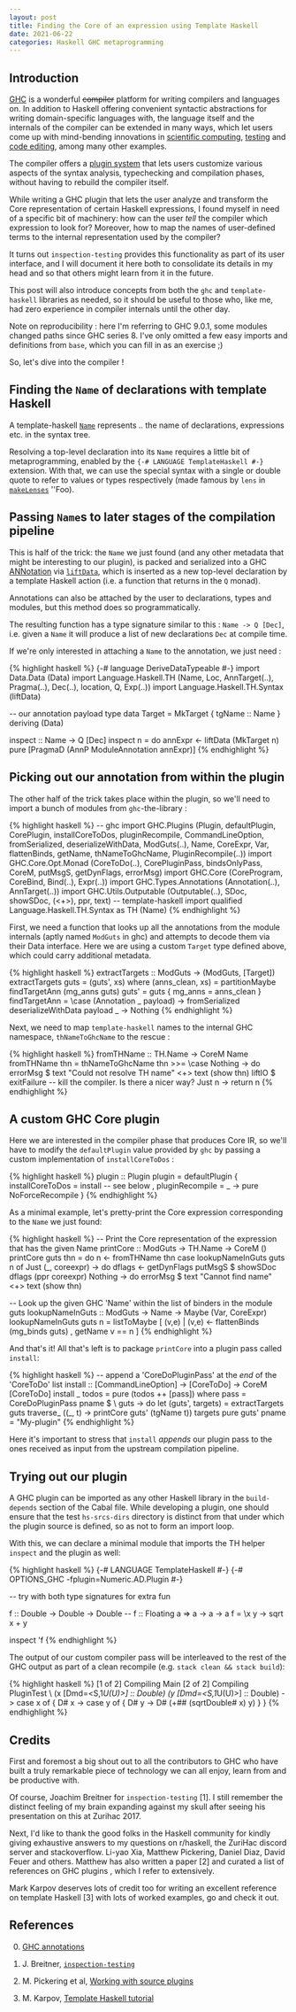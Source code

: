 ```yaml
---
layout: post
title: Finding the Core of an expression using Template Haskell
date: 2021-06-22
categories: Haskell GHC metaprogramming
---
```


## Introduction

[GHC](https://www.haskell.org/ghc/) is a wonderful ~~compiler~~ platform for writing compilers and languages on. In addition to Haskell offering convenient syntactic abstractions for writing domain-specific languages with, the language itself and the internals of the compiler can be extended in many ways, which let users come up with mind-bending innovations in [scientific computing](http://conal.net/papers/compiling-to-categories/compiling-to-categories.pdf), [testing](https://hackage.haskell.org/package/inspection-testing) and [code editing](https://haskellwingman.dev/), among many other examples.

The compiler offers a [plugin system](https://downloads.haskell.org/ghc/latest/docs/html/users_guide/extending_ghc.html#compiler-plugins) that lets users customize various aspects of the syntax analysis, typechecking and compilation phases, without having to rebuild the compiler itself.

While writing a GHC plugin that lets the user analyze and transform the Core representation of certain Haskell expressions, I found myself in need of a specific bit of machinery: how can the user _tell_ the compiler which expression to look for? Moreover, how to map the names of user-defined terms to the internal representation used by the compiler?

It turns out `inspection-testing` provides this functionality as part of its user interface, and I will document it here both to consolidate its details in my head and so that others might learn from it in the future. 

This post will also introduce concepts from both the `ghc` and `template-haskell` libraries as needed, so it should be useful to those who, like me, had zero experience in compiler internals until the other day.

Note on reproducibility : here I'm referring to GHC 9.0.1, some modules changed paths since GHC series 8. I've only omitted a few easy imports and definitions from `base`, which you can fill in as an exercise ;)

So, let's dive into the compiler !

## Finding the `Name` of declarations with template Haskell

A template-haskell [`Name`](https://hackage.haskell.org/package/template-haskell-2.17.0.0/docs/Language-Haskell-TH.html#t:Name) represents .. the name of declarations, expressions etc. in the syntax tree.

Resolving a top-level declaration into its `Name` requires a little bit of metaprogramming, enabled by the `{-# LANGUAGE TemplateHaskell #-}` extension. With that, we can use the special syntax with a single or double quote to refer to values or types respectively (made famous by `lens` in [`makeLenses`](https://hackage.haskell.org/package/lens-5.0.1/docs/Control-Lens-Combinators.html#v:makeLenses) ''Foo).

## Passing `Name`s to later stages of the compilation pipeline

This is half of the trick: the `Name` we just found (and any other metadata that might be interesting to our plugin), is packed and serialized into a GHC [ANNotation](http://downloads.haskell.org/~ghc/latest/docs/html/users_guide/extending_ghc.html#source-annotations) via [`liftData`](https://hackage.haskell.org/package/template-haskell-2.17.0.0/docs/Language-Haskell-TH-Syntax.html#v:liftData), which is inserted as a new top-level declaration by a template Haskell action (i.e. a function that returns in the `Q` monad).

Annotations can also be attached by the user to declarations, types and modules, but this method does so programmatically.

The resulting function has a type signature similar to this : `Name -> Q [Dec]`, i.e. given a `Name` it will produce a list of new declarations `Dec` at compile time.

If we're only interested in attaching a `Name` to the annotation, we just need : 

{% highlight haskell %}
{-# language DeriveDataTypeable #-}
import Data.Data (Data)
import Language.Haskell.TH (Name, Loc, AnnTarget(..), Pragma(..), Dec(..), location, Q, Exp(..))
import Language.Haskell.TH.Syntax (liftData)

-- our annotation payload type
data Target = MkTarget { tgName :: Name } deriving (Data)

inspect :: Name -> Q [Dec]
inspect n = do
  annExpr <- liftData (MkTarget n)
  pure [PragmaD (AnnP ModuleAnnotation annExpr)]
{% endhighlight %}



## Picking out our annotation from within the plugin

The other half of the trick takes place within the plugin, so we'll need to import a bunch of modules from `ghc`-the-library :

{% highlight haskell %}
-- ghc
import GHC.Plugins (Plugin, defaultPlugin, CorePlugin, installCoreToDos, pluginRecompile, CommandLineOption, fromSerialized, deserializeWithData, ModGuts(..), Name, CoreExpr, Var, flattenBinds, getName, thNameToGhcName, PluginRecompile(..))
import GHC.Core.Opt.Monad (CoreToDo(..), CorePluginPass, bindsOnlyPass, CoreM, putMsgS, getDynFlags, errorMsg)
import GHC.Core (CoreProgram, CoreBind, Bind(..), Expr(..))
import GHC.Types.Annotations (Annotation(..), AnnTarget(..))
import GHC.Utils.Outputable (Outputable(..), SDoc, showSDoc, (<+>), ppr, text)
-- template-haskell
import qualified Language.Haskell.TH.Syntax as TH (Name)
{% endhighlight %}


First, we need a function that looks up all the annotations from the module internals (aptly named `ModGuts` in ghc) and attempts to decode them via their Data interface. Here we are using a custom `Target` type defined above, which could carry additional metadata.

{% highlight haskell %}
extractTargets :: ModGuts -> (ModGuts, [Target])
extractTargets guts = (guts', xs)
  where
    (anns_clean, xs) = partitionMaybe findTargetAnn (mg_anns guts)
    guts' = guts { mg_anns = anns_clean }
    findTargetAnn = \case 
      (Annotation _ payload) -> fromSerialized deserializeWithData payload
      _ -> Nothing
{% endhighlight %}

Next, we need to map `template-haskell` names to the internal GHC namespace, `thNameToGhcName` to the rescue :

{% highlight haskell %}
fromTHName :: TH.Name -> CoreM Name
fromTHName thn = thNameToGhcName thn >>= \case
    Nothing -> do
        errorMsg $ text "Could not resolve TH name" <+> text (show thn)
        liftIO $ exitFailure -- kill the compiler. Is there a nicer way?
    Just n -> return n
{% endhighlight %}


## A custom GHC Core plugin

Here we are interested in the compiler phase that produces Core IR, so we'll have to modify the `defaultPlugin` value provided by `ghc` by passing a custom implementation of `installCoreToDos` :

{% highlight haskell %}
plugin :: Plugin
plugin = defaultPlugin {
  installCoreToDos = install -- see below
  , pluginRecompile = \_ -> pure NoForceRecompile
                       }
{% endhighlight %}

As a minimal example, let's pretty-print the Core expression corresponding to the `Name` we just found:

{% highlight haskell %}
-- Print the Core representation of the expression that has the given Name
printCore :: ModGuts -> TH.Name -> CoreM ()
printCore guts thn = do
  n <- fromTHName thn
  case lookupNameInGuts guts n of
    Just (_, coreexpr) -> do
      dflags <- getDynFlags
      putMsgS $ showSDoc dflags (ppr coreexpr)
    Nothing -> do
      errorMsg $ text "Cannot find name" <+> text (show thn)
      
-- Look up the given GHC 'Name' within the list of binders in the module guts
lookupNameInGuts :: ModGuts -> Name -> Maybe (Var, CoreExpr)
lookupNameInGuts guts n = listToMaybe
    [ (v,e)
    | (v,e) <- flattenBinds (mg_binds guts)
    , getName v == n
    ]
{% endhighlight %}


And that's it! All that's left is to package `printCore` into a plugin pass called `install`:

{% highlight haskell %}
-- append a 'CoreDoPluginPass' at the _end_ of the 'CoreToDo' list
install :: [CommandLineOption] -> [CoreToDo] -> CoreM [CoreToDo]
install _ todos = pure (todos ++ [pass])
  where
    pass = CoreDoPluginPass pname $ \ guts -> do
      let (guts', targets) = extractTargets guts
      traverse_ (\(_, t) -> printCore guts' (tgName t)) targets
      pure guts'
    pname = "My-plugin"
{% endhighlight %}

Here it's important to stress that `install` _appends_ our plugin pass to the ones received as input from the upstream compilation pipeline. 


## Trying out our plugin

A GHC plugin can be imported as any other Haskell library in the `build-depends` section of the Cabal file. While developing a plugin, one should ensure that the test `hs-srcs-dirs` directory is distinct from that under which the plugin source is defined, so as not to form an import loop.

With this, we can declare a minimal module that imports the TH helper `inspect` and the plugin as well:

{% highlight haskell %}
{-# LANGUAGE TemplateHaskell #-}
{-# OPTIONS_GHC -fplugin=Numeric.AD.Plugin #-}

-- try with both type signatures for extra fun

f :: Double -> Double -> Double
-- f :: Floating a => a -> a -> a 
f = \x y -> sqrt x + y

inspect 'f
{% endhighlight %}

The output of our custom compiler pass will be interleaved to the rest of the GHC output as part of a clean recompile (e.g. `stack clean && stack build`):

{% highlight haskell %}
[1 of 2] Compiling Main
[2 of 2] Compiling PluginTest
\ (x [Dmd=<S,1*U(U)>] :: Double) (y [Dmd=<S,1*U(U)>] :: Double) ->
  case x of { D# x ->
  case y of { D# y -> D# (+## (sqrtDouble# x) y) }
  }
{% endhighlight %}







## Credits

First and foremost a big shout out to all the contributors to GHC who have built a truly remarkable piece of technology we can all enjoy, learn from and be productive with.

Of course, Joachim Breitner for `inspection-testing` [1]. I still remember the distinct feeling of my brain expanding against my skull after seeing his presentation on this at Zurihac 2017.

Next, I'd like to thank the good folks in the Haskell community for kindly giving exhaustive answers to my questions on r/haskell, the ZuriHac discord server and stackoverflow. Li-yao Xia, Matthew Pickering, Daniel Diaz, David Feuer and others. Matthew has also written a paper [2] and curated a list of references on GHC plugins , which I refer to extensively.

Mark Karpov deserves lots of credit too for writing an excellent reference on template Haskell [3] with lots of worked examples, go and check it out.


## References

0) [GHC annotations](https://gitlab.haskell.org/ghc/ghc/-/wikis/annotations)

1) J. Breitner, [`inspection-testing`](https://github.com/nomeata/inspection-testing)

2) M. Pickering et al, [Working with source plugins](https://mpickering.github.io/papers/working-with-source-plugins.pdf)

3) M. Karpov, [Template Haskell tutorial](https://markkarpov.com/tutorial/th.html)
